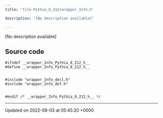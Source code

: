 ```yaml
---
title: 'file Pythia_8_212/wrapper_Info.h'

description: "[No description available]"

---
```







[No description available]




## Source code

```
#ifndef __wrapper_Info_Pythia_8_212_h__
#define __wrapper_Info_Pythia_8_212_h__


#include "wrapper_Info_decl.h"
#include "wrapper_Info_def.h"


#endif /* __wrapper_Info_Pythia_8_212_h__ */
```


-------------------------------

Updated on 2022-08-03 at 05:45:20 +0000
